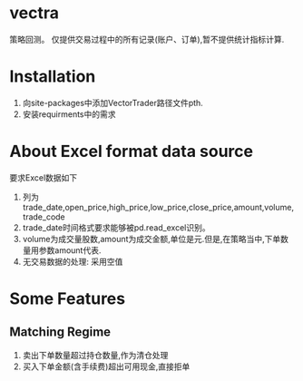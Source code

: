 # vectra
策略回测。
仅提供交易过程中的所有记录(账户、订单),暂不提供统计指标计算.

# Installation
1. 向site-packages中添加VectorTrader路径文件pth.
2. 安装requirments中的需求

# About Excel format data source
要求Excel数据如下
1. 列为trade\_date,open\_price,high\_price,low\_price,close\_price,amount,volume,trade\_code
2. trade\_date时间格式要求能够被pd.read_excel识别。
3. volume为成交量股数,amount为成交金额,单位是元.但是,在策略当中,下单数量用参数amount代表.
4. 无交易数据的处理: 采用空值

# Some Features
## Matching Regime
1. 卖出下单数量超过持仓数量,作为清仓处理
2. 买入下单金额(含手续费)超出可用现金,直接拒单

